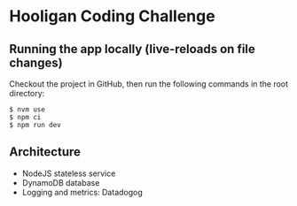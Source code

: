 # Hooligan Coding Challenge

## Running the app locally (live-reloads on file changes)

Checkout the project in GitHub, then run the following commands in the root directory:

```
$ nvm use
$ npm ci
$ npm run dev
```

## Architecture

- NodeJS stateless service
- DynamoDB database
- Logging and metrics: Datadogog
